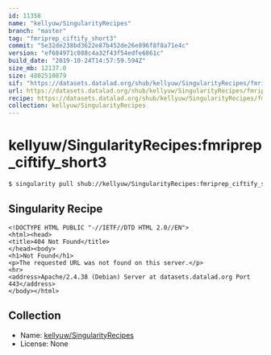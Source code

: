 ```yaml
---
id: 11358
name: "kellyuw/SingularityRecipes"
branch: "master"
tag: "fmriprep_ciftify_short3"
commit: "5e32de238bd3622e87b452de26e896f8f8a71e4c"
version: "ef684971c088c4a32f43f54edfe6861c"
build_date: "2019-10-24T14:57:59.594Z"
size_mb: 12137.0
size: 4802510879
sif: "https://datasets.datalad.org/shub/kellyuw/SingularityRecipes/fmriprep_ciftify_short3/2019-10-24-5e32de23-ef684971/ef684971c088c4a32f43f54edfe6861c.sif"
url: https://datasets.datalad.org/shub/kellyuw/SingularityRecipes/fmriprep_ciftify_short3/2019-10-24-5e32de23-ef684971/
recipe: https://datasets.datalad.org/shub/kellyuw/SingularityRecipes/fmriprep_ciftify_short3/2019-10-24-5e32de23-ef684971/Singularity
collection: kellyuw/SingularityRecipes
---
```


# kellyuw/SingularityRecipes:fmriprep_ciftify_short3

```bash
$ singularity pull shub://kellyuw/SingularityRecipes:fmriprep_ciftify_short3
```

## Singularity Recipe

```singularity
<!DOCTYPE HTML PUBLIC "-//IETF//DTD HTML 2.0//EN">
<html><head>
<title>404 Not Found</title>
</head><body>
<h1>Not Found</h1>
<p>The requested URL was not found on this server.</p>
<hr>
<address>Apache/2.4.38 (Debian) Server at datasets.datalad.org Port 443</address>
</body></html>
```

## Collection

 - Name: [kellyuw/SingularityRecipes](https://github.com/kellyuw/SingularityRecipes)
 - License: None

